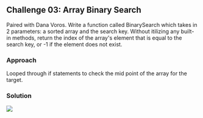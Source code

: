 ## Challenge 03: Array Binary Search
Paired with Dana Voros.
Write a function called BinarySearch which takes in 2 parameters: a sorted array and the search key. Without itilizing any built-in methods, return the index of the array's element that is equal to the search key, or -1 if the element does not exist. 

### Approach
Looped through if statements to check the mid point of the array for the target.

### Solution
<img src="C:\Users\jessz\codefellows\401\data_structures_algorithms\src\assets\array_binary_search.jpg">